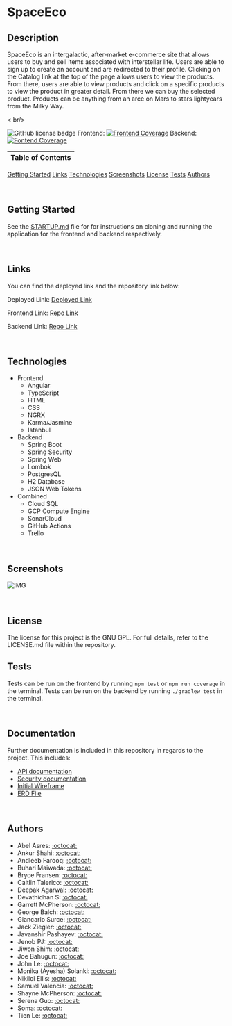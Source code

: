 # SpaceEco

## Description
SpaceEco is an intergalactic, after-market e-commerce site that allows users to buy and sell items associated with interstellar life. Users are able to sign up to create an account and are redirected to their profile. Clicking on the Catalog link at the top of the page allows users to view the products. From there, users are able to view products and click on a specific products to view the product in greater detail. From there we can buy the selected product. Products can be anything from an arce on Mars to stars lightyears from the Milky Way.

< br/>

![GitHub license badge](https://img.shields.io/badge/license-GNU%20GPL-orange) Frontend: [![Frontend Coverage](https://sonarcloud.io/api/project_badges/measure?project=Revature-SpaceEco_spaceeco-backend&metric=coverage)](https://sonarcloud.io/summary/new_code?id=Revature-SpaceEco_spaceeco-backend) Backend: [![Fontend Coverage](https://sonarcloud.io/api/project_badges/measure?project=Revature-SpaceEco_spaceeco-frontend&metric=coverage)](https://sonarcloud.io/summary/new_code?id=Revature-SpaceEco_spaceeco-frontend)

Table of Contents |
-------------------|
[Getting Started](#Getting-Started)
[Links](#Links)
[Technologies](#Technologies)
[Screenshots](#Screenshots)
[License](#License)
[Tests](#Tests)
[Authors](#Authors)

<br />

## Getting Started

See the [STARTUP.md](./STARTUP.md) file for for instructions on cloning and running the application for the frontend and backend respectively.

<br />

## Links

You can find the deployed link and the repository link below:

Deployed Link: [Deployed Link]()

Frontend Link: [Repo Link](https://github.com/Revature-SpaceEco/spaceeco-frontend)

Backend Link: [Repo Link](https://github.com/Revature-SpaceEco/spaceeco-backend)

<br />

## Technologies

* Frontend
  * Angular
  * TypeScript
  * HTML
  * CSS
  * NGRX
  * Karma/Jasmine
  * Istanbul
* Backend
  * Spring Boot
  * Spring Security
  * Spring Web
  * Lombok
  * PostgresQL
  * H2 Database
  * JSON Web Tokens
* Combined
  * Cloud SQL
  * GCP Compute Engine
  * SonarCloud
  * GitHub Actions
  * Trello

<br />

## Screenshots

![IMG](./assets/images/SpaceEco-screenshot.png)

<br />

##  License

The license for this project is the GNU GPL. For full details, refer to the LICENSE.md file within the repository.

## Tests

Tests can be run on the frontend by running `npm test` or `npm run coverage` in the terminal. Tests can be run on the backend by running `./gradlew test` in the terminal.

<br />

## Documentation

Further documentation is included in this repository in regards to the project. This includes:

* [API documentation](./Endpoints/API.md)
* [Security documentation](./SECURITY.md)
* [Initial Wireframe](./Space_Eco_Wireframe.pdf)
* [ERD File](./Space_Eco_ERD.PNG)

<br />

## Authors

* Abel Asres: [:octocat:](https://github.com/)
* Ankur Shahi: [:octocat:](https://github.com/ankurshahi80)
* Andleeb Farooq: [:octocat:](https://github.com/cerafinn)
* Buhari Maiwada: [:octocat:](https://github.com/)
* Bryce Fransen: [:octocat:](https://github.com/)
* Caitlin Talerico: [:octocat:](https://github.com/)
* Deepak Agarwal: [:octocat:](https://github.com/)
* Devathidhan S: [:octocat:](https://github.com/)
* Garrett McPherson: [:octocat:](https://github.com/akalink)
* George Balch: [:octocat:](https://github.com/polydin)
* Giancarlo Surce: [:octocat:](https://github.com/)
* Jack Ziegler: [:octocat:](https://github.com/)
* Javanshir Pashayev: [:octocat:](https://github.com/)
* Jenob PJ: [:octocat:](https://github.com/)
* Jiwon Shim: [:octocat:](https://github.com/)
* Joe Bahugun: [:octocat:](https://github.com/jbahugun)
* John Le: [:octocat:](https://github.com/)
* Monika (Ayesha) Solanki: [:octocat:](https://github.com/)
* Nikiloi Ellis: [:octocat:](https://github.com/)
* Samuel Valencia: [:octocat:](https://github.com/)
* Shayne McPherson: [:octocat:](https://github.com/)
* Serena Guo: [:octocat:](https://github.com/)
* Soma: [:octocat:](https://github.com/)
* Tien Le: [:octocat:](https://github.com/)

<br />
